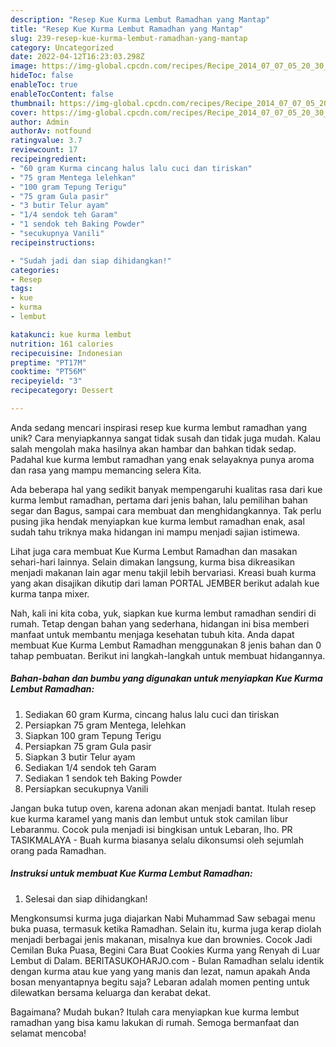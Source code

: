 ```yaml
---
description: "Resep Kue Kurma Lembut Ramadhan yang Mantap"
title: "Resep Kue Kurma Lembut Ramadhan yang Mantap"
slug: 239-resep-kue-kurma-lembut-ramadhan-yang-mantap
category: Uncategorized
date: 2022-04-12T16:23:03.298Z
image: https://img-global.cpcdn.com/recipes/Recipe_2014_07_07_05_20_30_353_47cafd78140f6d6c1c78/680x482cq70/kue-kurma-lembut-ramadhan-foto-resep-utama.jpg
hideToc: false
enableToc: true
enableTocContent: false
thumbnail: https://img-global.cpcdn.com/recipes/Recipe_2014_07_07_05_20_30_353_47cafd78140f6d6c1c78/680x482cq70/kue-kurma-lembut-ramadhan-foto-resep-utama.jpg
cover: https://img-global.cpcdn.com/recipes/Recipe_2014_07_07_05_20_30_353_47cafd78140f6d6c1c78/680x482cq70/kue-kurma-lembut-ramadhan-foto-resep-utama.jpg
author: Admin
authorAv: notfound
ratingvalue: 3.7
reviewcount: 17
recipeingredient:
- "60 gram Kurma cincang halus lalu cuci dan tiriskan"
- "75 gram Mentega lelehkan"
- "100 gram Tepung Terigu"
- "75 gram Gula pasir"
- "3 butir Telur ayam"
- "1/4 sendok teh Garam"
- "1 sendok teh Baking Powder"
- "secukupnya Vanili"
recipeinstructions:

- "Sudah jadi dan siap dihidangkan!"
categories:
- Resep
tags:
- kue
- kurma
- lembut

katakunci: kue kurma lembut 
nutrition: 161 calories
recipecuisine: Indonesian
preptime: "PT17M"
cooktime: "PT56M"
recipeyield: "3"
recipecategory: Dessert

---
```





Anda sedang mencari inspirasi resep kue kurma lembut ramadhan yang unik? Cara menyiapkannya sangat tidak susah dan tidak juga mudah. Kalau salah mengolah maka hasilnya akan hambar dan bahkan tidak sedap. Padahal kue kurma lembut ramadhan yang enak selayaknya punya aroma dan rasa yang mampu memancing selera Kita.





Ada beberapa hal yang sedikit banyak mempengaruhi kualitas rasa dari kue kurma lembut ramadhan, pertama dari jenis bahan, lalu pemilihan bahan segar dan Bagus, sampai cara membuat dan menghidangkannya. Tak perlu pusing jika hendak menyiapkan kue kurma lembut ramadhan enak,      asal sudah tahu triknya maka hidangan ini mampu menjadi sajian istimewa.














Lihat juga cara membuat Kue Kurma Lembut Ramadhan dan masakan sehari-hari lainnya. Selain dimakan langsung, kurma bisa dikreasikan menjadi makanan lain agar menu takjil lebih bervariasi. Kreasi buah kurma yang akan disajikan dikutip dari laman PORTAL JEMBER berikut adalah kue kurma tanpa mixer.






Nah, kali ini kita coba, yuk, siapkan kue kurma lembut ramadhan sendiri di rumah. Tetap dengan bahan yang sederhana, hidangan ini bisa memberi manfaat untuk membantu menjaga kesehatan tubuh kita. Anda dapat membuat Kue Kurma Lembut Ramadhan menggunakan 8 jenis bahan dan 0 tahap pembuatan. Berikut ini langkah-langkah untuk membuat hidangannya.

<!--inarticleads1-->

##### Bahan-bahan dan bumbu yang digunakan untuk menyiapkan Kue Kurma Lembut Ramadhan:

1. Sediakan 60 gram Kurma, cincang halus lalu cuci dan tiriskan
1. Persiapkan 75 gram Mentega, lelehkan
1. Siapkan 100 gram Tepung Terigu
1. Persiapkan 75 gram Gula pasir
1. Siapkan 3 butir Telur ayam
1. Sediakan 1/4 sendok teh Garam
1. Sediakan 1 sendok teh Baking Powder
1. Persiapkan secukupnya Vanili


Jangan buka tutup oven, karena adonan akan menjadi bantat. Itulah resep kue kurma karamel yang manis dan lembut untuk stok camilan libur Lebaranmu. Cocok pula menjadi isi bingkisan untuk Lebaran, lho. PR TASIKMALAYA - Buah kurma biasanya selalu dikonsumsi oleh sejumlah orang pada Ramadhan. 

<!--inarticleads2-->

##### Instruksi untuk membuat Kue Kurma Lembut Ramadhan:


1. Selesai dan siap dihidangkan!

Mengkonsumsi kurma juga diajarkan Nabi Muhammad Saw sebagai menu buka puasa, termasuk ketika Ramadhan. Selain itu, kurma juga kerap diolah menjadi berbagai jenis makanan, misalnya kue dan brownies. Cocok Jadi Cemilan Buka Puasa, Begini Cara Buat Cookies Kurma yang Renyah di Luar Lembut di Dalam. BERITASUKOHARJO.com - Bulan Ramadhan selalu identik dengan kurma atau kue yang yang manis dan lezat, namun apakah Anda bosan menyantapnya begitu saja? Lebaran adalah momen penting untuk dilewatkan bersama keluarga dan kerabat dekat. 

Bagaimana? Mudah bukan? Itulah cara menyiapkan kue kurma lembut ramadhan yang bisa kamu lakukan di rumah. Semoga bermanfaat dan selamat mencoba!
